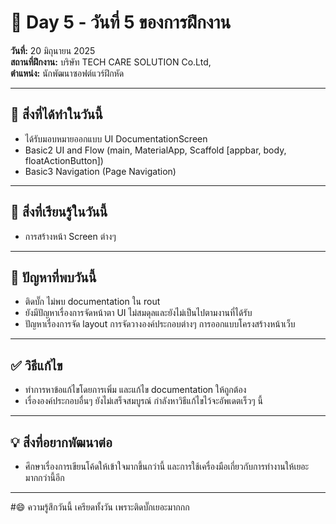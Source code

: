# 📅 Day 5 - วันที่ 5 ของการฝึกงาน
**วันที่:** 20 มิถุนายน 2025  
**สถานที่ฝึกงาน:** บริษัท TECH CARE SOLUTION Co.Ltd,  
**ตำแหน่ง:** นักพัฒนาซอฟต์แวร์ฝึกหัด

---

## 📝 สิ่งที่ได้ทำในวันนี้
- ได้รับมอบหมายออกแบบ UI DocumentationScreen
- Basic2 UI and Flow (main, MaterialApp, Scaffold [appbar, body, floatActionButton])
- Basic3 Navigation (Page Navigation)


---

## 🎯 สิ่งที่เรียนรู้ในวันนี้
- การสร้างหน้า Screen ต่างๆ
---

## 🤔 ปัญหาที่พบวันนี้
- ติดบั๊ก ไม่พบ documentation ใน rout 
- ยังมีปัญหาเรื่องการจัดหน้าตา UI ไม่สมดุลและยังไม่เป็นไปตามงานที่ได้รับ
- ปัญหาเรื่องการจัด layout การจัดวางองค์ประกอบต่างๆ การออกแบบโครงสร้างหน้าเว็บ 
---

## ✅ วิธีแก้ไข
- ทำการหาข้อแก้ไขโดยการเพิ่ม และแก้ไข documentation ให้ถูกต้อง
- เรื่ององค์ประกอบอื่นๆ ยังไม่เสร็จสมบูรณ์ กำลังหาวิธีแก้ไขไว้จะอัพเดตเร็วๆ นี้
  
---

## 💡 สิ่งที่อยากพัฒนาต่อ
- ศึกษาเรื่องการเขียนโค้ดให้เข้าใจมากขึ้นกว่านี้ และการใช้เครื่องมือเกี่ยวกับการทำงานให้เยอะมากกว่านี้อีก


---
#😄 ความรู้สึกวันนี้
เครียดทั้งวัน เพราะติดบั๊กเยอะมากกก 
